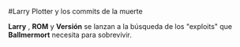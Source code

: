 #Larry Plotter y los commits de la muerte

**Larry** , **ROM** y **Versión** se lanzan a la búsqueda de los "exploits" que
**Ballmermort** necesita para sobrevivir.